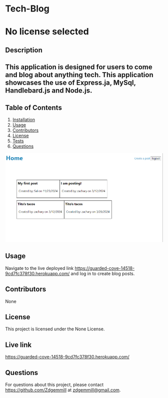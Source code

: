 # Tech-Blog

# No license selected

## Description

## This application is designed for users to come and blog about anything tech. This application showcases the use of Express.ja, MySql, Handlebard.js and Node.js.  

## Table of Contents
1. [Installation](#installation)
2. [Usage](#usage)
3. [Contributors](#contributors)
4. [License](#license)
5. [Tests](#tests)
6. [Questions](#questions)

![Application](<Screenshot 2024-03-26 200318.png>)

## Usage
Navigate to the live deployed link https://guarded-cove-14518-9cd7fc378f30.herokuapp.com/ and log in to create blog posts. 

## Contributors
None

## License
This project is licensed under the None License.


## Live link
https://guarded-cove-14518-9cd7fc378f30.herokuapp.com/


## Questions
For questions about this project, please contact https://github.com/Zdgemmill at zdgemmill@gmail.com.